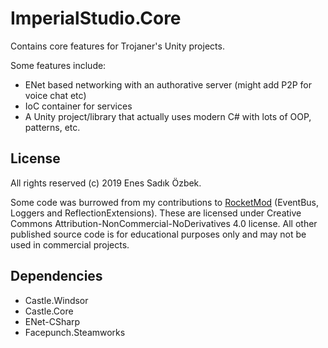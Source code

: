 # ImperialStudio.Core
Contains core features for Trojaner's Unity projects.

Some features include:
* ENet based networking with an authorative server (might add P2P for voice chat etc)
* IoC container for services
* A Unity project/library that actually uses modern C# with lots of OOP, patterns, etc.

## License
All rights reserved (c) 2019 Enes Sadık Özbek. 

Some code was burrowed from my contributions to [RocketMod](https://github.com/RocketMod/Rocket) (EventBus, Loggers and ReflectionExtensions). These are licensed under Creative Commons Attribution-NonCommercial-NoDerivatives 4.0 license.
All other published source code is for educational purposes only and may not be used in commercial projects.

## Dependencies
* Castle.Windsor
* Castle.Core
* ENet-CSharp
* Facepunch.Steamworks